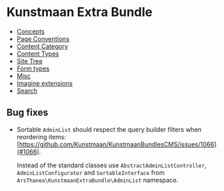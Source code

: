 # Kunstmaan Extra Bundle

 * [Concepts](src/Resources/doc/concepts.md)
 * [Page Conventions](src/Resources/doc/page-conventions.md)
 * [Content Category](src/Resources/doc/content-category.md)
 * [Content Types](src/Resources/doc/content-type.md)
 * [Site Tree](src/Resources/doc/site-tree.md)
 * [Form types](src/Resources/doc/form-types.md)
 * [Misc](src/Resources/doc/misc.md)
 * [Imagine extensions](src/Resources/doc/imagine.md)
 * [Search](src/Resources/doc/search.md)
 
 
## Bug fixes

 * Sortable `AdminList` should respect the query builder filters when reordering items: [https://github.com/Kunstmaan/KunstmaanBundlesCMS/issues/1066](#1066).
 
   Instead of the standard classes use `AbstractAdminListController`, `AdminListConfigurator` and `SortableInterface` from `ArsThanea\KunstmaanExtraBundle\AdminList` namespace.
